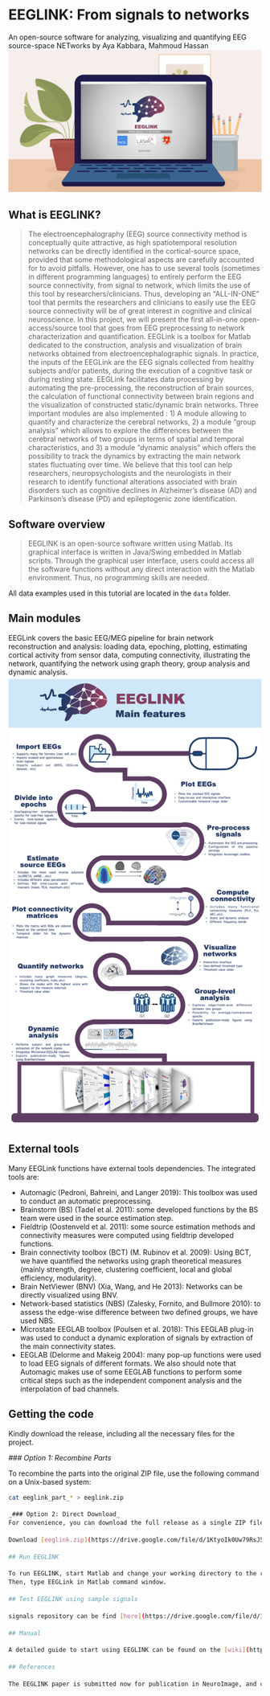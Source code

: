 # EEGLINK: From signals to networks

An open-source software for analyzing, visualizing 
and quantifying EEG source-space NETworks
by Aya Kabbara, Mahmoud Hassan
<br>
![](figures/readme1.jpeg)

## What is EEGLINK?

> The electroencephalography (EEG) source connectivity method is conceptually quite attractive, as high spatiotemporal resolution networks can be directly identified in the cortical-source space, provided that some methodological aspects are carefully accounted for to avoid pitfalls. However, one has to use several tools (sometimes in different programming languages) to entirely perform the EEG source connectivity, from signal to network, which limits the use of this tool by researchers/clinicians. Thus, developing an “ALL-IN-ONE” tool that permits the researchers and clinicians to easily use the EEG source connectivity will be of great interest in cognitive and clinical neuroscience. In this project, we will present the first all-in-one open-access/source tool that goes from EEG preprocessing to network characterization and quantification. EEGLink is a toolbox for Matlab dedicated to the construction, analysis and visualization of brain networks obtained from electroencephalographic signals. In practice, the inputs of the EEGLink are the EEG signals collected from healthy subjects and/or patients, during the execution of a cognitive task or during resting state. EEGLink facilitates data processing by automating the pre-processing, the reconstruction of brain sources, the calculation of functional connectivity between brain regions and the visualization of constructed static/dynamic brain networks. Three important modules are also implemented : 1) A module allowing to quantify and characterize the cerebral networks, 2) a module “group analysis” which allows to explore the differences between the cerebral networks of two groups in terms of spatial and temporal characteristics, and 3) a module “dynamic analysis” which offers the possibility to track the dynamics by extracting the main network states fluctuating over time. We believe that this tool can help researchers, neuropsychologists and the neurologists in their research to identify functional alterations associated with brain disorders such as cognitive declines in Alzheimer’s disease (AD) and Parkinson’s disease (PD) and epileptogenic zone identification. 

## Software overview

> EEGLINK is an open-source software written using Matlab. Its graphical interface is written in Java/Swing embedded in Matlab scripts. Through the graphical user interface, users could access all the software functions without any direct interaction with the Matlab environment. Thus, no programming skills are needed. 

All data examples used in this tutorial are located in 
the `data` folder.

## Main modules

EEGLink covers the basic EEG/MEG pipeline for brain network reconstruction and analysis: loading data, epoching, plotting, estimating cortical activity from sensor data, computing connectivity, illustrating the network, quantifying the network using graph theory, group analysis and dynamic analysis.
<br>
![](figures/readme2.jpeg)

## External tools

Many EEGLink functions have external tools dependencies. The integrated tools are: 
- Automagic (Pedroni, Bahreini, and Langer 2019): This toolbox was used to conduct an automatic preprocessing. 
- Brainstorm (BS) (Tadel et al. 2011): some developed functions by the BS team were used in the source estimation step. 
- Fieldtrip (Oostenveld et al. 2011): some source estimation methods and connectivity measures were computed using fieldtrip developed functions. 
- Brain connectivity toolbox (BCT) (M. Rubinov et al. 2009): Using BCT, we have quantified the networks using graph theoretical measures (mainly strength, degree, clustering coefficient, local and global efficiency, modularity). 
- Brain NetViewer (BNV) (Xia, Wang, and He 2013): Networks can be directly visualized using BNV. 
- Network-based statistics (NBS) (Zalesky, Fornito, and Bullmore 2010): to assess the edge-wise difference between two defined groups, we have used NBS. 
- Microstate EEGLAB toolbox (Poulsen et al. 2018): This EEGLAB plug-in was used to conduct a dynamic exploration of signals by extraction of the main connectivity states.
- EEGLAB (Delorme and Makeig 2004): many pop-up functions were used to load EEG signals of different formats. We also should note that Automagic makes use of some EEGLAB functions to perform some critical steps such as the independent component analysis and the interpolation of bad channels.

## Getting the code

Kindly download the release, including all the necessary files for the project.

_### Option 1: Recombine Parts_

To recombine the parts into the original ZIP file, use the following command on a Unix-based system:

```sh
cat eeglink_part_* > eeglink.zip

_### Option 2: Direct Download_
For convenience, you can download the full release as a single ZIP file from the following link:

Download [eeglink.zip](https://drive.google.com/file/d/1KtyoIk0Uw79RsJ52FqqJBDd-eh84g3Q3/view?usp=drive_link)

## Run EEGLINK

To run EEGLINK, start Matlab and change your working directory to the root folder EEGLINK.
Then, type EEGLink in Matlab command window.

## Test EEGLINK using sample signals

signals repository can be find [here](https://drive.google.com/file/d/1r0e2iA5rWu9-O8es6iYHldIR9Q8W-acx/view?usp=drive_link)

## Manual

A detailed guide to start using EEGLINK can be found on the [wiki](https://github.com/AyaKabbara/EEGLINK/wiki) page.

## References

The EEGLINK paper is submitted now for publication in NeuroImage, and can be found as preprint in bioRxiv.

